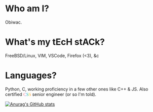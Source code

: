 # Who am I?

Obiwac.

# What's my tEcH stACk?

FreeBSD/Linux, VIM, VSCode, Firefox (<3), &c

# Languages?

Python, C, working proficiency in a few other ones like C++ & JS.
Also certified <span style = "font-family: 'comic sans ms';background:linear-gradient(to right,#ef5350,#f48fb1,#7e57c2,#2196f3,#26c6da,#43a047,#eeff41,#f9a825,#ff5722);background-clip:text;-webkit-text-fill-color:transparent;">CSS</span> senior engineer (or so I'm told).

[![Anurag's GitHub stats](https://github-readme-stats.vercel.app/api?username=obiwac&show_icons=true&theme=onedark&count_private=true&include_all_commits=true)](https://github.com/anuraghazra/github-readme-stats)
